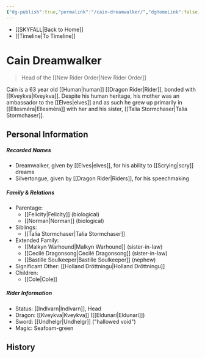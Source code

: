 ```yaml
---
{"dg-publish":true,"permalink":"/cain-dreamwalker/","dgHomeLink":false,"dgPassFrontmatter":false}
---
```


- [[SKYFALL|Back to Home]]
- [[Timeline|To Timeline]]

# Cain Dreamwalker
>Head of the [[New Rider Order|New Rider Order]]

Cain is a 63 year old [[Human|human]] [[Dragon Rider|Rider]], bonded with [[Kveykva|Kveykva]]. Despite his human heritage, his mother was an ambassador to the [[Elves|elves]] and as such he grew up primarily in [[Ellesméra|Ellesméra]] with her and his sister, [[Talia Stormchaser|Talia Stormchaser]]. 

## Personal Information

##### Recorded Names
- Dreamwalker, given by [[Elves|elves]], for his ability to [[Scrying|scry]] dreams
- Silvertongue, given by [[Dragon Rider|Riders]], for his speechmaking

##### Family & Relations
- Parentage: 
	- [[Felicity|Felicity]] (biological)
	- [[Norman|Norman]] (biological)
- Siblings: 
	- [[Talia Stormchaser|Talia Stormchaser]]
- Extended Family:
	- [[Malkyn Warhound|Malkyn Warhound]] (sister-in-law)
	- [[Cecilé Dragonsong|Cecilé Dragonsong]] (sister-in-law)
	- [[Bastille Soulkeeper|Bastille Soulkeeper]] (nephew)
- Significant Other: [[Holland Dröttningu|Holland Dröttningu]]
- Children:
	- [[Cole|Cole]]

##### Rider Information
- Status: [[Indlvarn|Indlvarn]], Head
- Dragon: [[Kveykva|Kveykva]] ([[Eldunarí|Eldunarí]])
- Sword: [[Undhelgr|Undhelgr]] ("hallowed void")
- Magic: Seafoam-green

## History
